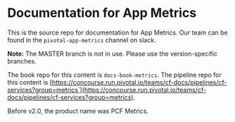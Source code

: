 # Documentation for App Metrics

This is the source repo for documentation for App Metrics. Our team can be
found in the `pivotal-app-metrics` channel on slack.

<strong>Note:</strong> The MASTER branch is not in use. Please use the version-specific branches.

The book repo for this content is `docs-book-metrics`.
The pipeline repo for this content is [https://concourse.run.pivotal.io/teams/cf-docs/pipelines/cf-services?group=metrics`](https://concourse.run.pivotal.io/teams/cf-docs/pipelines/cf-services?group=metrics).

Before v2.0, the product name was PCF Metrics.
